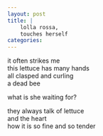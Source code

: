 ```yaml
---
layout: post
title: |
    lolla rossa,
    touches herself
categories: 
---
```


it often strikes me  
this lettuce has many hands  
all clasped and curling  
a dead bee  

what is she waiting for?  

they always talk of lettuce  
and the heart  
how it is so fine and so tender  

